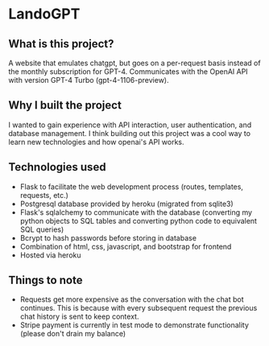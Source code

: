 # LandoGPT

## What is this project? 
A website that emulates chatgpt, but goes on a per-request basis instead of the monthly subscription for GPT-4. Communicates with the OpenAI API with version GPT-4 Turbo (gpt-4-1106-preview).

## Why I built the project
I wanted to gain experience with API interaction, user authentication, and database management. I think building out this project was a cool way to learn new technologies and how openai's API works.

## Technologies used
- Flask to facilitate the web development process (routes, templates, requests, etc.)
- Postgresql database provided by heroku (migrated from sqlite3) 
- Flask's sqlalchemy to communicate with the database (converting my python objects to SQL tables and converting python code to equivalent SQL queries)
- Bcrypt to hash passwords before storing in database
- Combination of html, css, javascript, and bootstrap for frontend
- Hosted via heroku

## Things to note
- Requests get more expensive as the conversation with the chat bot continues. This is because with every subsequent request the previous chat history is sent to keep context.
- Stripe payment is currently in test mode to demonstrate functionality (please don't drain my balance)
